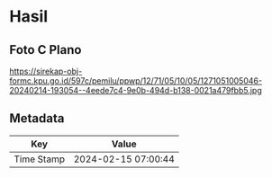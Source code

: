 # Hasil

## Foto C Plano

https://sirekap-obj-formc.kpu.go.id/597c/pemilu/ppwp/12/71/05/10/05/1271051005046-20240214-193054--4eede7c4-9e0b-494d-b138-0021a479fbb5.jpg


## Metadata

| Key        | Value               |
| ---------- | ------------------- |
| Time Stamp | 2024-02-15 07:00:44 |



